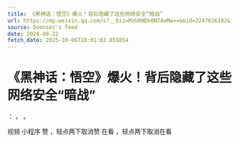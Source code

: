 ```yaml
---
title: 《黑神话：悟空》爆火！背后隐藏了这些网络安全“暗战”
url: https://mp.weixin.qq.com/s?__biz=MzU0NDk0NTAwMw==&mid=2247616182&idx=1&sn=9b6aa70c900455aff954e2c1b9869c47
source: Doonsec's feed
date: 2024-08-22
fetch_date: 2025-10-06T18:01:02.855854
---
```


# 《黑神话：悟空》爆火！背后隐藏了这些网络安全“暗战”

：
，
。

视频
小程序
赞
，轻点两下取消赞
在看
，轻点两下取消在看